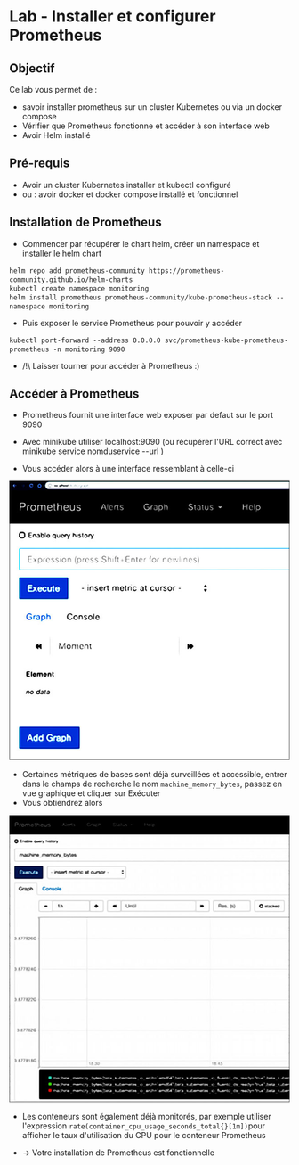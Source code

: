 # Lab - Installer et configurer Prometheus

## Objectif

Ce lab vous permet de : 

* savoir installer prometheus sur un cluster Kubernetes ou via un docker compose
* Vérifier que Prometheus fonctionne et accéder à son interface web
* Avoir Helm installé

## Pré-requis 

* Avoir un cluster Kubernetes installer et kubectl configuré
* ou : avoir docker et docker compose installé et fonctionnel

## Installation de Prometheus

* Commencer par récupérer le chart helm, créer un namespace et installer le helm chart
```
helm repo add prometheus-community https://prometheus-community.github.io/helm-charts
kubectl create namespace monitoring
helm install prometheus prometheus-community/kube-prometheus-stack --namespace monitoring
```
* Puis exposer le service Prometheus pour pouvoir y accéder 
```
kubectl port-forward --address 0.0.0.0 svc/prometheus-kube-prometheus-prometheus -n monitoring 9090 
```
* /!\ Laisser tourner pour accéder à Prometheus :) 

## Accéder à Prometheus

* Prometheus fournit une interface web exposer par defaut sur le port 9090
* Avec minikube utiliser localhost:9090 (ou récupérer l'URL correct avec minikube service nomduservice --url )

* Vous accéder alors à une interface ressemblant à celle-ci

![](img/Console-Prometheus.jpg)

* Certaines métriques de bases sont déjà surveillées et accessible, entrer dans le champs de recherche le nom `machine_memory_bytes`, passez en vue graphique et cliquer sur Exécuter 
* Vous obtiendrez alors

![](img/La-chaine-metrique-de-Prometheus.jpg)

* Les conteneurs sont également déjà monitorés, par exemple utiliser l'expression `rate(container_cpu_usage_seconds_total{}[1m])`pour afficher le taux d'utilisation du CPU pour le conteneur Prometheus 

* -> Votre installation de Prometheus est fonctionnelle
